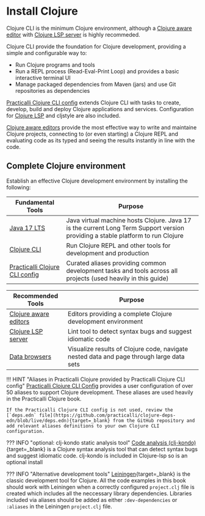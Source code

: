# Install Clojure

Clojure CLI is the minimum Clojure environment, although a [Clojure aware editor](/clojure/clojure-editors/) with [Clojure LSP server](/clojure/clojure-editors/clojure-lsp/) is highly recommeded.

Clojure CLI provide the foundation for Clojure development, providing a simple and configurable way to:

* Run Clojure programs and tools
* Run a REPL process (Read-Eval-Print Loop) and provides a basic interactive terminal UI
* Manage packaged dependencies from Maven (jars) and use Git repositories as dependencies

[Practicalli Clojure CLI config](clojure-cli/#practicalli-clojure-cli-config) extends Clojure CLI with tasks to create, develop, build and deploy Clojure applications and services. Configuration for [Clojure LSP](/clojure/clojure-editors/clojure-lsp/) and cljstyle are also included.

[Clojure aware editors](/clojure-editors/) provide the most effective way to write and maintaine Clojure projects, connecting to (or even starting) a Clojure REPL and evaluating code as its typed and seeing the results instantly in line with the code.


## Complete Clojure environment

Establish an effective Clojure development environment by installing the following:

| Fundamental Tools                                                             | Purpose                                                                                                                         |
|-------------------------------------------------------------------------------|---------------------------------------------------------------------------------------------------------------------------------|
| [Java 17 LTS](java.md)                                                        | Java virtual machine hosts Clojure. Java 17 is the current Long Term Support version providing a stable platform to run Clojure |
| [Clojure CLI](clojure-cli.md)                                                 | Run Clojure REPL and other tools for development and production                                                                 |
| [Practicalli Clojure CLI config](clojure-cli/#practicalli-clojure-cli-config) | Curated aliases providing common development tasks and tools across all projects (used heavily in this guide)                   |


| Recommended Tools                                             | Purpose                                                                                  |
|---------------------------------------------------------------|------------------------------------------------------------------------------------------|
| [Clojure aware editors](/clojure/clojure-editors/)            | Editors providing a complete Clojure development environment                             |
| [Clojure LSP server](/clojure/clojure-editors/clojure-lsp/) | Lint tool to detect syntax bugs and suggest idiomatic code                               |
| [Data browsers](/clojure/data-browsers/)                               | Visualize results of Clojure code, navigate nested data and page through large data sets |


!!! HINT "Aliases in Practicalli Clojure provided by Practicalli Clojure CLI config"
    [Practicalli Clojure CLI Config](clojure-cli/#practicalli-clojure-cli-config) provides a user configuration of over 50 aliases to support Clojure development. These aliases are used heavily in the Practicalli Clojure book.

    If the Practicalli Clojure CLI config is not used, review the [`deps.edn` file](https://github.com/practicalli/clojure-deps-edn/blob/live/deps.edn){target=_blank} from the GitHub repository and add relevant aliases definitions to your own Clojure CLI configuration.

??? INFO "optional: clj-kondo static analysis tool"
    [Code analysis (clj-kondo)](/clojure/reference/code-analysis.md){target=_blank} is a Clojure syntax analysis tool that can detect syntax bugs and suggest idiomatic code.  clj-kondo is included in Clojure-lsp so is an optional install

??? INFO "Alternative development tools"
    [Leiningen](https://leiningen.org){target=_blank} is the classic development tool for Clojure.  All the code examples in this book should work with Leiningen when a correctly configured `project.clj` file is created which includes all the neccessary library dependencies.  Libraries included via aliases should be added as either `:dev-dependencies` or `:aliases` in the Leiningen `project.clj` file.
